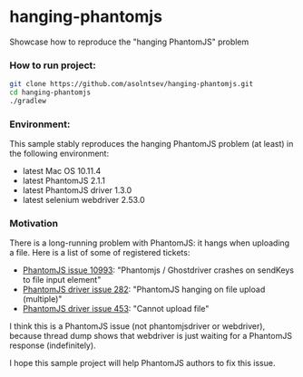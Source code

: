 # hanging-phantomjs
Showcase how to reproduce the "hanging PhantomJS" problem

### How to run project:

```bash
git clone https://github.com/asolntsev/hanging-phantomjs.git
cd hanging-phantomjs
./gradlew
```

### Environment:

This sample stably reproduces the hanging PhantomJS problem (at least) in the following environment:
* latest Mac OS 10.11.4
* latest PhantomJS 2.1.1
* latest PhantomJS driver 1.3.0
* latest selenium webdriver 2.53.0

### Motivation

There is a long-running problem with PhantomJS: it hangs when uploading a file.
Here is a list of some of registered tickets:

* [PhantomJS issue 10993](https://github.com/ariya/phantomjs/issues/10993): "Phantomjs / Ghostdriver crashes on sendKeys to file input element"  
* [PhantomJS driver issue 282](https://github.com/detro/ghostdriver/issues/282): "PhantomJS hanging on file upload (multiple)" 
* [PhantomJS driver issue 453](https://github.com/detro/ghostdriver/issues/453): "Cannot upload file" 

I think this is a PhantomJS issue (not phantomjsdriver or webdriver), 
because thread dump shows that webdriver is just waiting for a PhantomJS response (indefinitely).

I hope this sample project will help PhantomJS authors to fix this issue.